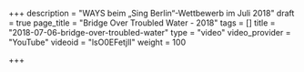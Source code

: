 +++
description = "WAYS beim „Sing Berlin“-Wettbewerb im Juli 2018"
draft = true
page_title = "Bridge Over Troubled Water - 2018"
tags = []
title = "2018-07-06-bridge-over-troubled-water"
type = "video"
video_provider = "YouTube"
videoid = "lsO0EFetjlI"
weight = 100

+++
